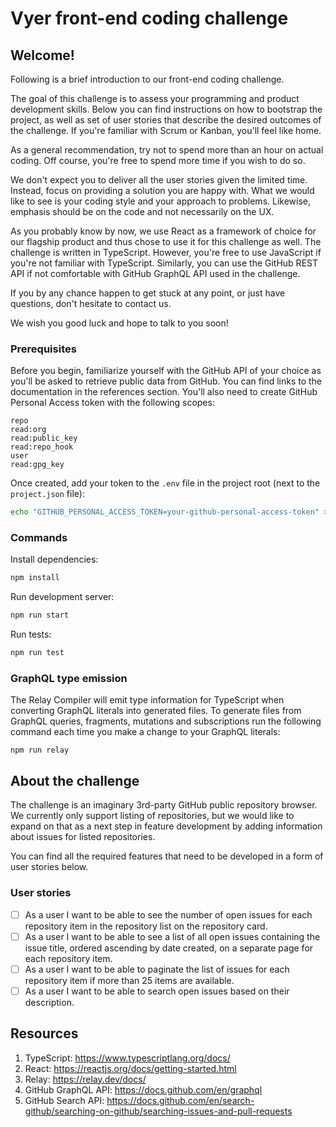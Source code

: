 # Vyer front-end coding challenge

## Welcome!

Following is a brief introduction to our front-end coding challenge.

The goal of this challenge is to assess your programming and product development skills. Below you can find instructions on how to bootstrap the project, as well as set of user stories that describe the desired outcomes of the challenge. If you're familiar with Scrum or Kanban, you'll feel like home.

As a general recommendation, try not to spend more than an hour on actual coding. Off course, you're free to spend more time if you wish to do so.

We don't expect you to deliver all the user stories given the limited time. Instead, focus on providing a solution you are happy with. What we would like to see is your coding style and your approach to problems. Likewise, emphasis should be on the code and not necessarily on the UX.

As you probably know by now, we use React as a framework of choice for our flagship product and thus chose to use it for this challenge as well. The challenge is written in TypeScript. However, you're free to use JavaScript if you're not familiar with TypeScript. Similarly, you can use the GitHub REST API if not comfortable with GitHub GraphQL API used in the challenge.

If you by any chance happen to get stuck at any point, or just have questions, don't hesitate to contact us.

We wish you good luck and hope to talk to you soon!

### Prerequisites

Before you begin, familiarize yourself with the GitHub API of your choice as you'll be asked to retrieve public data from GitHub. You can find links to the documentation in the references section. You'll also need to create GitHub Personal Access token with the following scopes:

```
repo
read:org
read:public_key
read:repo_hook
user
read:gpg_key
```

Once created, add your token to the `.env` file in the project root (next to the `project.json` file):

```sh
echo "GITHUB_PERSONAL_ACCESS_TOKEN=your-github-personal-access-token" >> .env
```

### Commands

Install dependencies:

```sh
npm install
```

Run development server:

```sh
npm run start
```

Run tests:

```sh
npm run test
```

### GraphQL type emission

The Relay Compiler will emit type information for TypeScript when converting GraphQL literals into generated files. To generate files from GraphQL queries, fragments, mutations and subscriptions run the following command each time you make a change to your GraphQL literals:

```
npm run relay
```

## About the challenge

The challenge is an imaginary 3rd-party GitHub public repository browser. We currently only support listing of repositories, but we would like to expand on that as a next step in feature development by adding information about issues for listed repositories.

You can find all the required features that need to be developed in a form of user stories below.

### User stories

- [ ] As a user I want to be able to see the number of open issues for each repository item in the repository list on the repository card.
- [ ] As a user I want to be able to see a list of all open issues containing the issue title, ordered ascending by date created, on a separate page for each repository item.
- [ ] As a user I want to be able to paginate the list of issues for each repository item if more than 25 items are available.
- [ ] As a user I want to be able to search open issues based on their description.

## Resources

1. TypeScript: https://www.typescriptlang.org/docs/
1. React: https://reactjs.org/docs/getting-started.html
1. Relay: https://relay.dev/docs/
1. GitHub GraphQL API: https://docs.github.com/en/graphql
1. GitHub Search API: https://docs.github.com/en/search-github/searching-on-github/searching-issues-and-pull-requests
